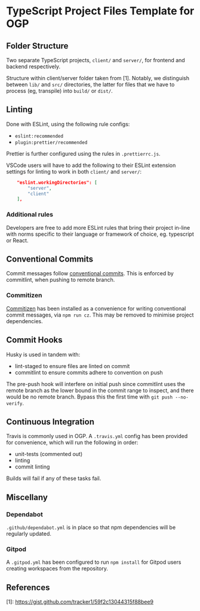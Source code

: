 # TypeScript Project Files Template for OGP

## Folder Structure
Two separate TypeScript projects, `client/` and `server/`, 
for frontend and backend respectively.

Structure within client/server folder taken from \[1\]. Notably, 
we distinguish between `lib/` and `src/` directories, the latter for
files that we have to process (eg, transpile) into `build/` or `dist/`. 

## Linting
Done with ESLint, using the following rule configs:

- `eslint:recommended` 
- `plugin:prettier/recommended`

Prettier is further configured using the rules in `.prettierrc.js`.

VSCode users will have to add the following to their ESLint extension
settings for linting to work in both `client/` and `server/`:

```json
    "eslint.workingDirectories": [
        "server",
        "client"
    ],
```

### Additional rules
Developers are free to add more ESLint rules that bring their project
in-line with norms specific to their language or framework of choice,
eg. typescript or React.

## Conventional Commits
Commit messages follow [conventional commits](https://conventionalcommits.org/).
This is enforced by commitlint, when pushing to remote branch.

### Commitizen
[Commitizen](https://github.com/commitizen/cz-cli) has been installed as a 
convenience for writing conventional commit messages, via `npm run cz`.
This may be removed to minimise project dependencies.

## Commit Hooks
Husky is used in tandem with:

- lint-staged to ensure files are linted on commit
- commitlint to ensure commits adhere to convention on push

The pre-push hook will interfere on initial push since commitlint
uses the remote branch as the lower bound in the commit range to inspect,
and there would be no remote branch. Bypass this the first time with
`git push --no-verify`.

## Continuous Integration
Travis is commonly used in OGP. A `.travis.yml` config has been provided
for convenience, which will run the following in order:

- unit-tests (commented out)
- linting
- commit linting

Builds will fail if any of these tasks fail.

## Miscellany

### Dependabot
`.github/dependabot.yml` is in place so that npm dependencies will be 
regularly updated.

### Gitpod
A `.gitpod.yml` has been configured to run `npm install` for 
Gitpod users creating workspaces from the repository.

## References

\[1\]: https://gist.github.com/tracker1/59f2c13044315f88bee9
